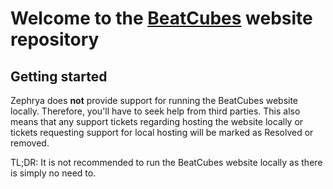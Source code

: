 # Welcome to the [BeatCubes](https://beatcubes.zephrya.com/) website repository



## Getting started

Zephrya does **not** provide support for running the BeatCubes website locally. Therefore, you'll have to seek help from third parties. This also means that any support tickets regarding hosting the website locally or tickets requesting support for local hosting will be marked as Resolved or removed.

TL;DR: It is not recommended to run the BeatCubes website locally as there is simply no need to.


